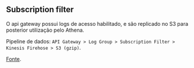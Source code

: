 
## Subscription filter

O api gateway possui logs de acesso habilitado, e são replicado no S3 para posterior utilização pelo Athena.

Pipeline de dados: `API Gateway > Log Group > Subscription Filter > Kinesis Firehose > S3 (gzip)`.

[Fonte](https://docs.aws.amazon.com/AmazonCloudWatch/latest/logs/SubscriptionFilters.html#FirehoseExample).
